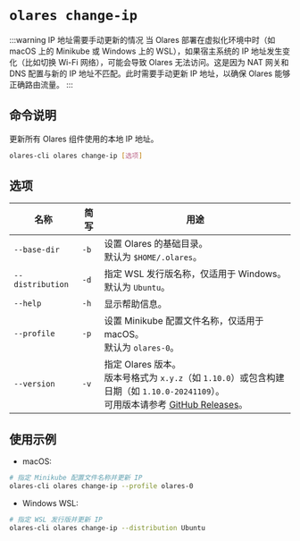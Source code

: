 # `olares change-ip`
:::warning IP 地址需要手动更新的情况
当 Olares 部署在虚拟化环境中时（如 macOS 上的 Minikube 或 Windows 上的 WSL），如果宿主系统的 IP 地址发生变化（比如切换 Wi-Fi 网络），可能会导致 Olares 无法访问。这是因为 NAT 网关和 DNS 配置与新的 IP 地址不匹配。此时需要手动更新 IP 地址，以确保 Olares 能够正确路由流量。
:::

## 命令说明
更新所有 Olares 组件使用的本地 IP 地址。

```bash
olares-cli olares change-ip [选项]
```

## 选项

| 名称                 | 简写 | 用途                                                                                                                                                 |
|------------------|-----------|----------------------------------------------------------------------------------------------------------------------------------------------------|
| `--base-dir`         | `-b`      | 设置 Olares 的基础目录。<br>默认为 `$HOME/.olares`。                                                                                                           |
| `--distribution` | `-d`      | 指定 WSL 发行版名称，仅适用于 Windows。<br>默认为 `Ubuntu`。                                                                                                        |
| `--help`             | `-h`      | 显示帮助信息。                                                                                                                                            |
| `--profile`  | `-p`      | 设置 Minikube 配置文件名称，仅适用于 macOS。<br> 默认为 `olares-0`。                                                                                                 |
| `--version`          | `-v`      | 指定 Olares 版本。<br>版本号格式为 `x.y.z`（如 `1.10.0`）或包含构建日期（如 `1.10.0-20241109`）。<br> 可用版本请参考 [GitHub Releases](https://github.com/beclab/Olares/releases)。 |

## 使用示例
- macOS:
```bash
# 指定 Minikube 配置文件名称并更新 IP
olares-cli olares change-ip --profile olares-0
```
- Windows WSL:
```bash
# 指定 WSL 发行版并更新 IP
olares-cli olares change-ip --distribution Ubuntu
```